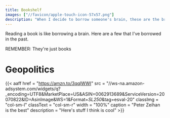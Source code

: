 ```yaml
---
title: Bookshelf
images: ["//favicon/apple-touch-icon-57x57.png"]
description: "When I decide to borrow someone's brain, these are the brains I borrow"
---
```


Reading a book is like borrowing a brain.  Here are a few that I've borrowed in the past.  

REMEMBER: They're just books  

# Geopolitics  

{{< aaff href = "https://amzn.to/3qqlWWI" src = "//ws-na.amazon-adsystem.com/widgets/q?_encoding=UTF8&MarketPlace=US&ASIN=0062913689&ServiceVersion=20070822&ID=AsinImage&WS=1&Format=_SL250_&tag=esval-20" classImg = "col-sm-l" classText = "col-sm-r" width = "100%" caption = "Peter Zeihan is the best" description = "Here's stuff I think is cool" >}}

<!--Amazon affiliate link-->
<!--Amazon affiliate link-->
<!--Amazon affiliate link-->
<!--Amazon affiliate link-->
<!--Amazon affiliate link-->
<!--Amazon affiliate link-->

